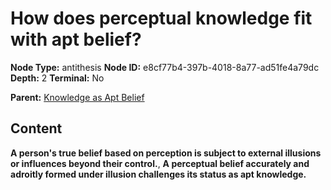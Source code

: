 # How does perceptual knowledge fit with apt belief?

**Node Type:** antithesis
**Node ID:** e8cf77b4-397b-4018-8a77-ad51fe4a79dc
**Depth:** 2
**Terminal:** No

**Parent:** [Knowledge as Apt Belief](knowledge-as-apt-belief.md)

## Content

**A person's true belief based on perception is subject to external illusions or influences beyond their control.**, **A perceptual belief accurately and adroitly formed under illusion challenges its status as apt knowledge.**
